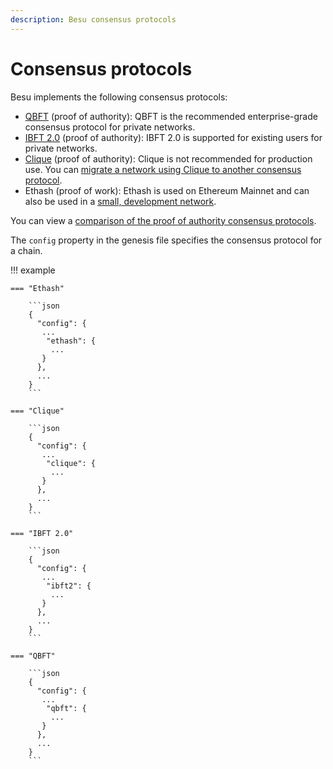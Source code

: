 ```yaml
---
description: Besu consensus protocols
---
```


# Consensus protocols

Besu implements the following consensus protocols:

* [QBFT](../../HowTo/Configure/Consensus-Protocols/QBFT.md) (proof of authority): QBFT is the recommended
  enterprise-grade consensus protocol for private networks.
* [IBFT 2.0](../../HowTo/Configure/Consensus-Protocols/IBFT.md) (proof of authority): IBFT 2.0 is supported for existing
  users for private networks.
* [Clique](../../HowTo/Configure/Consensus-Protocols/Clique.md) (proof of authority): Clique is not recommended for
  production use.
  You can [migrate a network using Clique to another consensus protocol](../../HowTo/Configure/Consensus-Protocols/Clique.md#migrate-from-clique-to-another-consensus-protocol).
* Ethash (proof of work): Ethash is used on Ethereum Mainnet and can also be used in a
  [small, development network](../../Tutorials/Private-Network/Create-Private-Network.md).

You can view a [comparison of the proof of authority consensus protocols](Comparing-PoA.md).

The `config` property in the genesis file specifies the consensus protocol for a chain.

!!! example

    === "Ethash"

        ```json
        {
          "config": {
           ...
            "ethash": {
             ...
           }
          },
          ...
        }
        ```

    === "Clique"

        ```json
        {
          "config": {
           ...
            "clique": {
             ...
           }
          },
          ...
        }
        ```

    === "IBFT 2.0"

        ```json
        {
          "config": {
           ...
            "ibft2": {
             ...
           }
          },
          ...
        }
        ```

    === "QBFT"

        ```json
        {
          "config": {
           ...
            "qbft": {
             ...
           }
          },
          ...
        }
        ```
